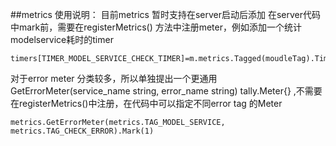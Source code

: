 ##metrics 使用说明：
    目前metrics 暂时支持在server启动后添加
    在server代码中mark前，需要在registerMetrics() 方法中注册meter，例如添加一个统计modelservice耗时的timer
    
```golang
timers[TIMER_MODEL_SERVICE_CHECK_TIMER]=m.metrics.Tagged(moudleTag).Timer(TIMER_MODEL_SERVICE_CHECK_TIMER)```
```

对于error meter 分类较多，所以单独提出一个更通用 GetErrorMeter(service_name string, error_name string) tally.Meter{} ,不需要在registerMetrics()中注册，在代码中可以指定不同error tag 的Meter

```golang
metrics.GetErrorMeter(metrics.TAG_MODEL_SERVICE, metrics.TAG_CHECK_ERROR).Mark(1)
```